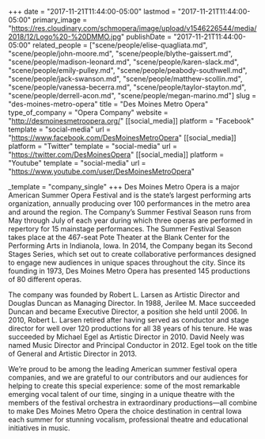 +++
date = "2017-11-21T11:44:00-05:00"
lastmod = "2017-11-21T11:44:00-05:00"
primary_image = "https://res.cloudinary.com/schmopera/image/upload/v1546226544/media/2018/12/Logo%20-%20DMMO.jpg"
publishDate = "2017-11-21T11:44:00-05:00"
related_people = ["scene/people/elise-quagliata.md", "scene/people/john-moore.md", "scene/people/blythe-gaissert.md", "scene/people/madison-leonard.md", "scene/people/karen-slack.md", "scene/people/emily-pulley.md", "scene/people/peabody-southwell.md", "scene/people/jack-swanson.md", "scene/people/matthew-scollin.md", "scene/people/vanessa-becerra.md", "scene/people/taylor-stayton.md", "scene/people/derrell-acon.md", "scene/people/megan-marino.md"]
slug = "des-moines-metro-opera"
title = "Des Moines Metro Opera"
type_of_company = "Opera Company"
website = "http://desmoinesmetroopera.org/"
[[social_media]]
platform = "Facebook"
template = "social-media"
url = "https://www.facebook.com/DesMoinesMetroOpera"
[[social_media]]
platform = "Twitter"
template = "social-media"
url = "https://twitter.com/DesMoinesOpera"
[[social_media]]
platform = "Youtube"
template = "social-media"
url = "https://www.youtube.com/user/DesMoinesMetroOpera"

_template = "company_single"
+++
Des Moines Metro Opera is a major American Summer Opera Festival and is the state’s largest performing arts organization, annually producing over 100 performances in the metro area and around the region. The Company’s Summer Festival Season runs from May through July of each year during which three operas are performed in repertory for 15 mainstage performances. The Summer Festival Season takes place at the 467-seat Pote Theater at the Blank Center for the Performing Arts in Indianola, Iowa. In 2014, the Company began its Second Stages Series, which set out to create collaborative performances designed to engage new audiences in unique spaces throughout the city. Since its founding in 1973, Des Moines Metro Opera has presented 145 productions of 80 different operas. 

The company was founded by Robert L. Larsen as Artistic Director and Douglas Duncan as Managing Director. In 1988, Jerilee M. Mace succeeded Duncan and became Executive Director, a position she held until 2006. In 2010, Robert L. Larsen retired after having served as conductor and stage director for well over 120 productions for all 38 years of his tenure. He was succeeded by Michael Egel as Artistic Director in 2010. David Neely was named Music Director and Principal Conductor in 2012. Egel took on the title of General and Artistic Director in 2013.

We’re proud to be among the leading American summer festival opera companies, and we are grateful to our contributors and our audiences for helping to create this special experience: some of the most remarkable emerging vocal talent of our time, singing in a unique theatre with the members of the festival orchestra in extraordinary productions—all combine to make Des Moines Metro Opera the choice destination in central Iowa each summer for stunning vocalism, professional theatre and educational initiatives in music.